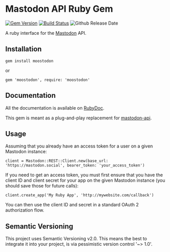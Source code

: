 Mastodon API Ruby Gem
=====================

[![Gem Version](http://img.shields.io/gem/v/moostodon.svg)][gem]
[![Build Status](http://img.shields.io/travis/maxine-red/moostodon.svg)][travis]
![Github Release Date](https://img.shields.io/github/release-data/maxine-red/moostodon.svg)

[gem]: https://rubygems.org/gems/moostodon
[travis]: https://travis-ci.org/maxine-red/moostodon

A ruby interface for the [Mastodon](https://github.com/tootsuite/mastodon) API.

## Installation

    gem install moostodon

or

    gem 'moostodon', require: 'moostodon'

## Documentation

All the documentation is available on [RubyDoc](http://www.rubydoc.info/gems/moostodon/Mastodon/REST/API).

This gem is meant as a plug-and-play replacement for [mastodon-api](https://github.com/tootsuite/mastodon-api).

## Usage

Assuming that you already have an access token for a user on a given Mastodon instance:

    client = Mastodon::REST::Client.new(base_url: 'https://mastodon.social', bearer_token: 'your_access_token')

If you need to get an access token, you must first ensure that you have the client ID and client secret for your app on the given Mastodon instance (you should save those for future calls):

    client.create_app('My Ruby App', 'http://mywebsite.com/callback')

You can then use the client ID and secret in a standard OAuth 2 authorization flow.

## Semantic Versioning

This project uses Semantic Versioning v2.0. This means the best to integrate it
into your project, is via pessimistic version control '~> 1.0'.
